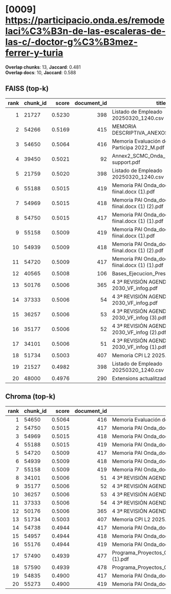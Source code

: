 # [0009] https://participacio.onda.es/remodelaci%C3%B3n-de-las-escaleras-de-las-c/-doctor-g%C3%B3mez-ferrer-y-turia

**Overlap chunks**: 13, **Jaccard**: 0.481  
**Overlap docs**: 10, **Jaccard**: 0.588

## FAISS (top-k)
rank | chunk_id | score | document_id | title
---:|---|---:|---:|---
1 | 21727 | 0.5230 | 398 | Listado de Empleado 20250320_1240.csv
2 | 54266 | 0.5169 | 415 | MEMORIA DESCRIPTIVA_ANEXOS_ONDA.pdf
3 | 54650 | 0.5064 | 416 | Memoria Evaluación del proyecto Onda Participa 2022_M.pdf
4 | 39450 | 0.5021 | 92 | Annex2_SCMC_Onda_Letter of support.pdf
5 | 21759 | 0.5020 | 398 | Listado de Empleado 20250320_1240.csv
6 | 55188 | 0.5015 | 419 | Memoria PAI Onda_documento fiinal.docx (1).pdf
7 | 54969 | 0.5015 | 418 | Memoria PAI Onda_documento fiinal.docx (1) (2).pdf
8 | 54750 | 0.5015 | 417 | Memoria PAI Onda_documento fiinal.docx (1) (1).pdf
9 | 55158 | 0.5009 | 419 | Memoria PAI Onda_documento fiinal.docx (1).pdf
10 | 54939 | 0.5009 | 418 | Memoria PAI Onda_documento fiinal.docx (1) (2).pdf
11 | 54720 | 0.5009 | 417 | Memoria PAI Onda_documento fiinal.docx (1) (1).pdf
12 | 40565 | 0.5008 | 106 | Bases_Ejecucion_Presupuesto_2025.pdf
13 | 50176 | 0.5006 | 365 | 4 3ª REVISIÓN AGENDA URBANA ONDA 2030_VF_infog.pdf
14 | 37333 | 0.5006 | 54 | 4 3ª REVISIÓN AGENDA URBANA ONDA 2030_VF_infog.pdf
15 | 36257 | 0.5006 | 53 | 4 3ª REVISIÓN AGENDA URBANA ONDA 2030_VF_infog (3).pdf
16 | 35177 | 0.5006 | 52 | 4 3ª REVISIÓN AGENDA URBANA ONDA 2030_VF_infog (2).pdf
17 | 34101 | 0.5006 | 51 | 4 3ª REVISIÓN AGENDA URBANA ONDA 2030_VF_infog (1).pdf
18 | 51734 | 0.5003 | 407 | Memoria CPI L2 2025.docx
19 | 21527 | 0.4982 | 398 | Listado de Empleado 20250320_1240.csv
20 | 48000 | 0.4976 | 290 | Extensions actualitzades (1).pdf

## Chroma (top-k)
rank | chunk_id | score | document_id | title
---:|---|---:|---:|---
1 | 54650 | 0.5064 | 416 | Memoria Evaluación del proyecto Onda Participa 2022_M.pdf
2 | 54750 | 0.5015 | 417 | Memoria PAI Onda_documento fiinal.docx (1) (1).pdf
3 | 54969 | 0.5015 | 418 | Memoria PAI Onda_documento fiinal.docx (1) (2).pdf
4 | 55188 | 0.5015 | 419 | Memoria PAI Onda_documento fiinal.docx (1).pdf
5 | 54720 | 0.5009 | 417 | Memoria PAI Onda_documento fiinal.docx (1) (1).pdf
6 | 54939 | 0.5009 | 418 | Memoria PAI Onda_documento fiinal.docx (1) (2).pdf
7 | 55158 | 0.5009 | 419 | Memoria PAI Onda_documento fiinal.docx (1).pdf
8 | 34101 | 0.5006 | 51 | 4 3ª REVISIÓN AGENDA URBANA ONDA 2030_VF_infog (1).pdf
9 | 35177 | 0.5006 | 52 | 4 3ª REVISIÓN AGENDA URBANA ONDA 2030_VF_infog (2).pdf
10 | 36257 | 0.5006 | 53 | 4 3ª REVISIÓN AGENDA URBANA ONDA 2030_VF_infog (3).pdf
11 | 37333 | 0.5006 | 54 | 4 3ª REVISIÓN AGENDA URBANA ONDA 2030_VF_infog.pdf
12 | 50176 | 0.5006 | 365 | 4 3ª REVISIÓN AGENDA URBANA ONDA 2030_VF_infog.pdf
13 | 51734 | 0.5003 | 407 | Memoria CPI L2 2025.docx
14 | 54738 | 0.4944 | 417 | Memoria PAI Onda_documento fiinal.docx (1) (1).pdf
15 | 54957 | 0.4944 | 418 | Memoria PAI Onda_documento fiinal.docx (1) (2).pdf
16 | 55176 | 0.4944 | 419 | Memoria PAI Onda_documento fiinal.docx (1).pdf
17 | 57490 | 0.4939 | 477 | Programa_Proyectos_Ciudad_Laboratorio_2025_Anexo_V_Memoria_de_solicitud_signed.pdf (1).pdf
18 | 57590 | 0.4939 | 478 | Programa_Proyectos_Ciudad_Laboratorio_2025_Anexo_V_Memoria_de_solicitud_signed.pdf.pdf
19 | 54835 | 0.4900 | 417 | Memoria PAI Onda_documento fiinal.docx (1) (1).pdf
20 | 55273 | 0.4900 | 419 | Memoria PAI Onda_documento fiinal.docx (1).pdf
